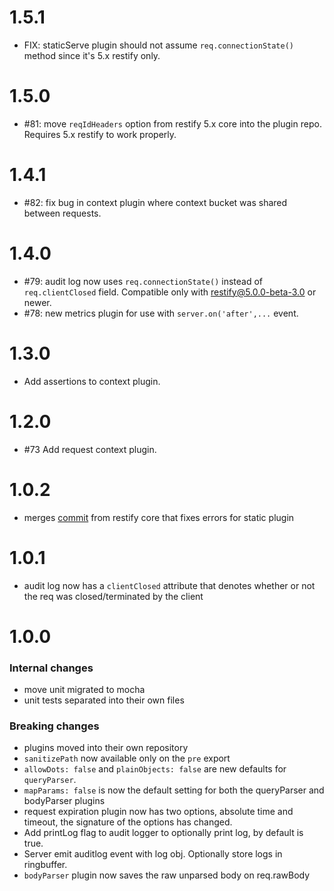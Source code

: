 # 1.5.1

- FIX: staticServe plugin should not assume `req.connectionState()` method since
  it's 5.x restify only.

# 1.5.0

- #81: move `reqIdHeaders` option from restify 5.x core into the plugin repo.
  Requires 5.x restify to work properly.

# 1.4.1
- #82: fix bug in context plugin where context bucket was shared between
  requests.

# 1.4.0
- #79: audit log now uses `req.connectionState()` instead of `req.clientClosed`
  field. Compatible only with restify@5.0.0-beta-3.0 or newer.
- #78: new metrics plugin for use with `server.on('after',...` event.

# 1.3.0
- Add assertions to context plugin.

# 1.2.0
- #73 Add request context plugin.

# 1.0.2

- merges [commit](https://github.com/restify/node-restify/commit/fbd56f5751f82031c8b0e677f0bdd677c7b95892)
  from restify core that fixes errors for static plugin

# 1.0.1

- audit log now has a `clientClosed` attribute that denotes whether or not the
  req was closed/terminated by the client

# 1.0.0

### Internal changes
- move unit migrated to mocha
- unit tests separated into their own files

### Breaking changes
- plugins moved into their own repository
- `sanitizePath` now available only on the `pre` export
- `allowDots: false` and `plainObjects: false` are new defaults for
  `queryParser`.
- `mapParams: false` is now the default setting for both the queryParser and
  bodyParser plugins
- request expiration plugin now has two options, absolute time and timeout, the
  signature of the options has changed.
- Add printLog flag to audit logger to optionally print log, by default is true.
- Server emit auditlog event with log obj. Optionally store logs in ringbuffer.
- `bodyParser` plugin now saves the raw unparsed body on req.rawBody
